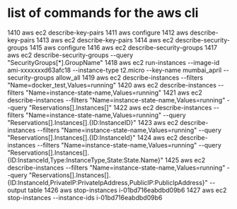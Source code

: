 # list of commands for the aws cli
 1410  aws ec2 describe-key-pairs
 1411  aws configure
 1412  aws describe-key-pairs
 1413  aws ec2 describe-key-pairs
 1414  aws ec2 describe-security-groups
 1415  aws configure
 1416  aws ec2 describe-security-groups
 1417  aws ec2 describe-security-groups --query "SecurityGroups[*].GroupName"
 1418  aws ec2 run-instances --image-id ami-xxxxxxxd63afc18 --instance-type t2.micro --key-name mumbai_april --security-groups allow_all 
 1419  aws ec2 describe-instances --filters "Name=docker_test,Values=running"
 1420  aws ec2 describe-instances --filters "Name=instance-state-name,Values=running"
 1421  aws ec2 describe-instances --filters "Name=instance-state-name,Values=running" --query "Reservations[].Instances[]"
 1422  aws ec2 describe-instances --filters "Name=instance-state-name,Values=running" --query "Reservations[].Instances[].{ID:InstanceID}"
 1423  aws ec2 describe-instances --filters "Name=instance-state-name,Values=running" --query "Reservations[].Instances[].{ID:InstanceId}"
 1424  aws ec2 describe-instances --filters "Name=instance-state-name,Values=running" --query "Reservations[].Instances[].{ID:InstanceId,Type:InstanceType,State:State.Name}"
 1425  aws ec2 describe-instances --filters "Name=instance-state-name,Values=running" --query "Reservations[].Instances[].{ID:InstanceId,PrivateIP:PrivateIpAddress,PublicIP:PublicIpAddress}" --output table
 1426  aws stop-instances i-01bd716eabdbd09b6
 1427  aws ec2 stop-instances --instance-ids i-01bd716eabdbd09b6
